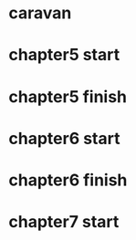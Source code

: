 # caravan

# chapter5 start

# chapter5 finish

# chapter6 start

# chapter6 finish

# chapter7 start
